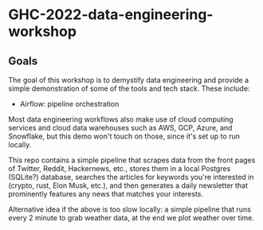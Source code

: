 # GHC-2022-data-engineering-workshop

## Goals
The goal of this workshop is to demystify data engineering and provide a simple
demonstration of some of the tools and tech stack. These include:
- Airflow: pipeline orchestration

Most data engineering workflows also make use of cloud computing services and
cloud data warehouses such as AWS, GCP, Azure, and Snowflake, but this demo
won't touch on those, since it's set up to run locally.

This repo contains a simple pipeline that scrapes data from the front pages of
Twitter, Reddit, Hackernews, etc., stores them in a local Postgres (SQLite?)
database, searches the articles for keywords you're interested in (crypto, rust,
Elon Musk, etc.), and then generates a daily newsletter that prominently features
any news that matches your interests.

Alternative idea if the above is too slow locally: a simple pipeline that runs
every 2 minute to grab weather data, at the end we plot weather over time.
